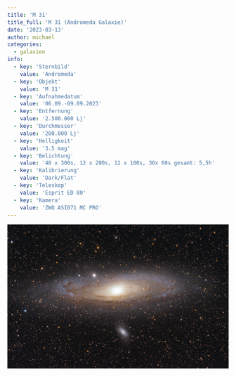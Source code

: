 ```yaml
---
title: 'M 31'
title_full: 'M 31 (Andromeda Galaxie)'
date: '2023-03-13'
author: michael
categories:
  - galaxien
info:
  - key: 'Sternbild'
    value: 'Andromeda'
  - key: 'Objekt'
    value: 'M 31'
  - key: 'Aufnahmedatum'
    value: '06.09.-09.09.2023'
  - key: 'Entfernung'
    value: '2.500.000 Lj'
  - key: 'Durchmesser'
    value: '200.000 Lj'
  - key: 'Helligkeit'
    value: '3.5 mag'
  - key: 'Belichtung'
    value: '48 x 300s, 12 x 200s, 12 x 100s, 30x 60s gesamt: 5,5h'
  - key: 'Kalibrierung'
    value: 'Dark/Flat'
  - key: 'Teleskop'
    value: 'Esprit ED 80'
  - key: 'Kamera'
    value: 'ZWO ASI071 MC PRO'
---
```


![M-31](header.jpg 'M-31')
